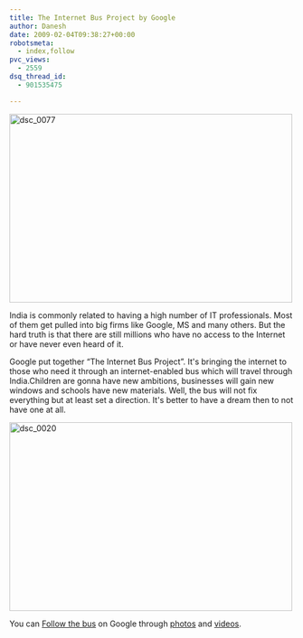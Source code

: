 ```yaml
---
title: The Internet Bus Project by Google
author: Danesh
date: 2009-02-04T09:38:27+00:00
robotsmeta:
  - index,follow
pvc_views:
  - 2559
dsq_thread_id:
  - 901535475

---
```

<img loading="lazy" class="alignnone size-medium wp-image-1231" title="dsc_0077" src="/wp-content/uploads/2009/02/dsc_0077-500x334.jpg" alt="dsc_0077" width="500" height="334" srcset="/wp-content/uploads/2009/02/dsc_0077-500x334.jpg 500w, /wp-content/uploads/2009/02/dsc_0077-1024x685.jpg 1024w, /wp-content/uploads/2009/02/dsc_0077.jpg 1152w" sizes="(max-width: 500px) 100vw, 500px" />

India is commonly related to having a high number of IT professionals. Most of them get pulled into big firms like Google, MS and many others. But the hard truth is that there are still millions who have no access to the Internet or have never even heard of it.

Google put together &#8220;The Internet Bus Project&#8221;. It's bringing the internet to those who need it through an internet-enabled bus which will travel through India.Children are gonna have new ambitions, businesses will gain new windows and schools have new materials. Well, the bus will not fix everything but at least set a direction. It's better to have a dream then to not have one at all.

<img loading="lazy" class="alignnone size-medium wp-image-1232" title="dsc_0020" src="/wp-content/uploads/2009/02/dsc_0020-500x334.jpg" alt="dsc_0020" width="500" height="334" srcset="/wp-content/uploads/2009/02/dsc_0020-500x334.jpg 500w, /wp-content/uploads/2009/02/dsc_0020-1024x685.jpg 1024w, /wp-content/uploads/2009/02/dsc_0020.jpg 1152w" sizes="(max-width: 500px) 100vw, 500px" /> 

You can [Follow the bus][1] on Google through [photos][2] and [videos][3].

 [1]: http://www.google.co.in/intl/en/landing/internetbus/
 [2]: http://picasaweb.google.com/internetbusindia/
 [3]: http://www.youtube.com/internetbus?view=videos